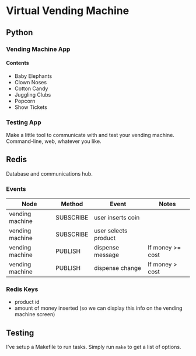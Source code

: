 Virtual Vending Machine
=======================


Python
------

### Vending Machine App

#### Contents

* Baby Elephants
* Clown Noses
* Cotton Candy
* Juggling Clubs
* Popcorn
* Show Tickets


### Testing App

Make a little tool to communicate with and test your vending machine.  Command-line, web, whatever you like.


Redis
-----

Database and communications hub.

### Events

| Node            | Method    | Event                | Notes            |
| ----            | ------    | -----                | -----            |
| vending machine | SUBSCRIBE | user inserts coin    |                  |
| vending machine | SUBSCRIBE | user selects product |                  |
| vending machine | PUBLISH   | dispense message     | If money >= cost |
| vending machine | PUBLISH   | dispense change      | If money > cost  |


### Redis Keys

* product id
* amount of money inserted (so we can display this info on the vending machine screen)


Testing
-------

I've setup a Makefile to run tasks. Simply run `make` to get a list of options.

